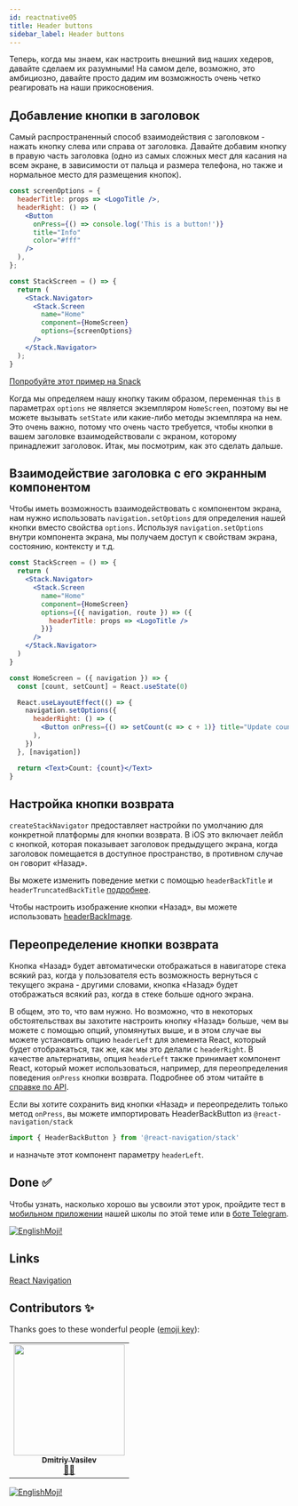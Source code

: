 ```yaml
---
id: reactnative05
title: Header buttons
sidebar_label: Header buttons
---
```


Теперь, когда мы знаем, как настроить внешний вид наших хедеров, давайте сделаем их разумными! На самом деле, возможно, это амбициозно, давайте просто дадим им возможность очень четко реагировать на наши прикосновения.

## Добавление кнопки в заголовок

Самый распространенный способ взаимодействия с заголовком - нажать кнопку слева или справа от заголовка. Давайте добавим кнопку в правую часть заголовка (одно из самых сложных мест для касания на всем экране, в зависимости от пальца и размера телефона, но также и нормальное место для размещения кнопок).

```jsx
const screenOptions = {
  headerTitle: props => <LogoTitle />,
  headerRight: () => (
    <Button
      onPress={() => console.log('This is a button!')}
      title="Info"
      color="#fff"
    />
  ),
};

const StackScreen = () => {
  return (
    <Stack.Navigator>
      <Stack.Screen
        name="Home"
        component={HomeScreen}
        options={screenOptions}
      />
    </Stack.Navigator>
  );
}
```

[Попробуйте этот пример на Snack](https://snack.expo.io/?platform=android&name=header%20button&dependencies=%40expo%2Fvector-icons%40*%2C%40react-native-community%2Fmasked-view%40*%2Creact-native-gesture-handler%40*%2Creact-native-pager-view%40*%2Creact-native-paper%40%5E4.7.2%2Creact-native-reanimated%40*%2Creact-native-safe-area-context%40*%2Creact-native-screens%40*%2Creact-native-tab-view%40%5E3.0.0%2C%40react-navigation%2Fbottom-tabs%40%5E6.0.0-next.1%2C%40react-navigation%2Fdrawer%40%5E6.0.0-next.1%2C%40react-navigation%2Fmaterial-bottom-tabs%40%5E6.0.0-next.1%2C%40react-navigation%2Fmaterial-top-tabs%40%5E6.0.0-next.1%2C%40react-navigation%2Fnative%40%5E6.0.0-next.1%2C%40react-navigation%2Fstack%40%5E6.0.0-next.6&hideQueryParams=true&sourceUrl=https%3A%2F%2Freactnavigation.org%2Fexamples%2F6.x%2Fsimple-header-button.js)

Когда мы определяем нашу кнопку таким образом, переменная `this` в параметрах `options` не является экземпляром `HomeScreen`, поэтому вы не можете вызывать `setState` или какие-либо методы экземпляра на нем. Это очень важно, потому что очень часто требуется, чтобы кнопки в вашем заголовке взаимодействовали с экраном, которому принадлежит заголовок. Итак, мы посмотрим, как это сделать дальше.

## Взаимодействие заголовка с его экранным компонентом

Чтобы иметь возможность взаимодействовать с компонентом экрана, нам нужно использовать `navigation.setOptions` для определения нашей кнопки вместо свойства `options`. Используя `navigation.setOptions` внутри компонента экрана, мы получаем доступ к свойствам экрана, состоянию, контексту и т.д.


```jsx
const StackScreen = () => {
  return (
    <Stack.Navigator>
      <Stack.Screen
        name="Home"
        component={HomeScreen}
        options={({ navigation, route }) => ({
          headerTitle: props => <LogoTitle />
        })}
      />
    </Stack.Navigator>
  )
}

const HomeScreen = ({ navigation }) => {
  const [count, setCount] = React.useState(0)

  React.useLayoutEffect(() => {
    navigation.setOptions({
      headerRight: () => (
        <Button onPress={() => setCount(c => c + 1)} title="Update count" />
      ),
    })
  }, [navigation])

  return <Text>Count: {count}</Text>
}
```

## Настройка кнопки возврата

`createStackNavigator` предоставляет настройки по умолчанию для конкретной платформы для кнопки возврата. В iOS это включает лейбл с кнопкой, которая показывает заголовок предыдущего экрана, когда заголовок помещается в доступное пространство, в противном случае он говорит «Назад».

Вы можете изменить поведение метки с помощью `headerBackTitle` и `headerTruncatedBackTitle` [подробнее](https://reactnavigation.org/docs/6.x/stack-navigator#headerbacktitle).

Чтобы настроить изображение кнопки «Назад», вы можете использовать [headerBackImage](https://reactnavigation.org/docs/6.x/stack-navigator#headerbackimage).

## Переопределение кнопки возврата

Кнопка «Назад» будет автоматически отображаться в навигаторе стека всякий раз, когда у пользователя есть возможность вернуться с текущего экрана - другими словами, кнопка «Назад» будет отображаться всякий раз, когда в стеке больше одного экрана.

В общем, это то, что вам нужно. Но возможно, что в некоторых обстоятельствах вы захотите настроить кнопку «Назад» больше, чем вы можете с помощью опций, упомянутых выше, и в этом случае вы можете установить опцию `headerLeft` для элемента React, который будет отображаться, так же, как мы это делали с `headerRight`. В качестве альтернативы, опция `headerLeft` также принимает компонент React, который может использоваться, например, для переопределения поведения `onPress` кнопки возврата. Подробнее об этом читайте в [справке по API](https://reactnavigation.org/docs/6.x/stack-navigator#headerleft).

Если вы хотите сохранить вид кнопки «Назад» и переопределить только метод `onPress`, вы можете импортировать HeaderBackButton из `@react-navigation/stack` 

```jsx
import { HeaderBackButton } from '@react-navigation/stack'
```

и назначьте этот компонент параметру `headerLeft`.

## Done ✅

Чтобы узнать, насколько хорошо вы усвоили этот урок, пройдите тест в [мобильном приложении](http://onelink.to/njhc95) нашей школы по этой теме или в [боте Telegram](https://t.me/javascriptcamp_bot).

[![EnglishMoji!](/img/logo/englishmoji.png)](https://apps.apple.com/kz/app/englishmoji/id6450254885)

## Links

[React Navigation](https://reactnavigation.org/docs/6.x/header-buttons)

## Contributors ✨

Thanks goes to these wonderful people ([emoji key](https://allcontributors.org/docs/en/emoji-key)):

<table>
  <tr>
    <td align="center"><a href="https://fullstackserverless.github.io/"><img src="https://avatars0.githubusercontent.com/u/6774813?v=4?s=200" width="200px;" alt=""/><br /><sub><b>Dmitriy Vasilev</b></sub></a><br /> <a href="https://github.com/gHashTag/react-native-village/commits?author=gHashTag" title="Documentation">📖💲</a></td>
  </tr>
</table>

[![EnglishMoji!](/img/logo/englishmoji.png)](https://apps.apple.com/kz/app/englishmoji/id6450254885)
